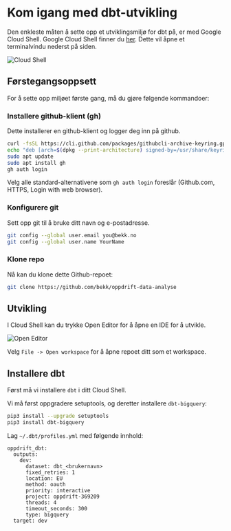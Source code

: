 
# Kom igang med dbt-utvikling
Den enkleste måten å sette opp et utviklingsmiljø for dbt på, er med Google Cloud Shell.
Google Cloud Shell finner du [her](https://console.cloud.google.com/home/dashboard?cloudshell=true).
Dette vil åpne et terminalvindu nederst på siden.

![Cloud Shell](readme-files/cloud-shell.png)

## Førstegangsoppsett
For å sette opp miljøet første gang, må du gjøre følgende kommandoer:
### Installere github-klient (gh)
Dette installerer en github-klient og logger deg inn på github.

```bash
curl -fsSL https://cli.github.com/packages/githubcli-archive-keyring.gpg | sudo dd of=/usr/share/keyrings/githubcli-archive-keyring.gpg
echo "deb [arch=$(dpkg --print-architecture) signed-by=/usr/share/keyrings/githubcli-archive-keyring.gpg] https://cli.github.com/packages stable main" | sudo tee /etc/apt/sources.list.d/github-cli.list > /dev/null
sudo apt update
sudo apt install gh
gh auth login
```
Velg alle standard-alternativene som `gh auth login` foreslår (Github.com, HTTPS, Login with web browser).

### Konfigurere git
Sett opp git til å bruke ditt navn og e-postadresse.

```bash
git config --global user.email you@bekk.no
git config --global user.name YourName
```

### Klone repo
Nå kan du klone dette Github-repoet:

```bash
git clone https://github.com/bekk/oppdrift-data-analyse
```

## Utvikling
I Cloud Shell kan du trykke Open Editor for å åpne en IDE for å utvikle.

![Open Editor](readme-files/open-editor.png)

Velg `File -> Open workspace` for å åpne repoet ditt som et workspace.

## Installere dbt
Først må vi installere `dbt` i ditt Cloud Shell.

Vi må først oppgradere setuptools, og deretter installere `dbt-bigquery`:
```bash
pip3 install --upgrade setuptools
pip3 install dbt-bigquery
```

Lag `~/.dbt/profiles.yml` med følgende innhold:
```
oppdrift_dbt:
  outputs:
    dev:
      dataset: dbt_<brukernavn>
      fixed_retries: 1
      location: EU
      method: oauth
      priority: interactive
      project: oppdrift-369209
      threads: 4
      timeout_seconds: 300
      type: bigquery
  target: dev
```